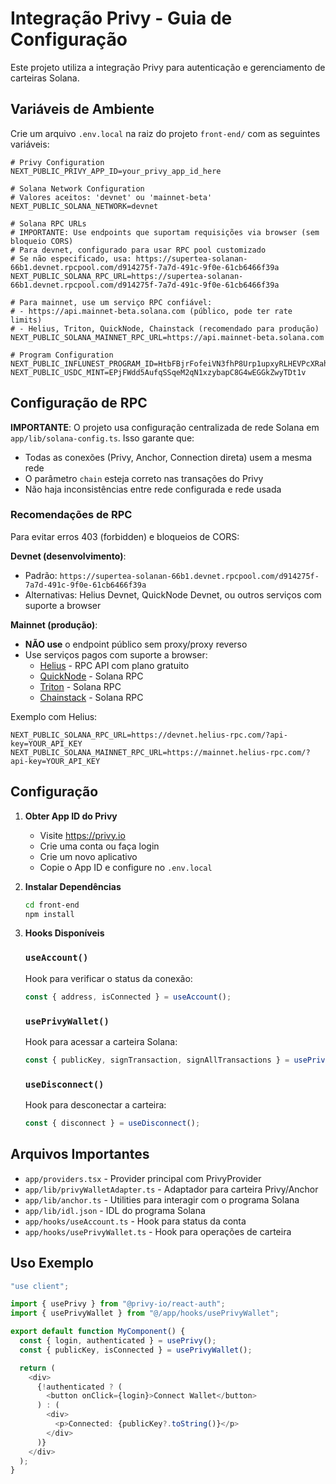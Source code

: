 # Integração Privy - Guia de Configuração

Este projeto utiliza a integração Privy para autenticação e gerenciamento de carteiras Solana.

## Variáveis de Ambiente

Crie um arquivo `.env.local` na raiz do projeto `front-end/` com as seguintes variáveis:

```env
# Privy Configuration
NEXT_PUBLIC_PRIVY_APP_ID=your_privy_app_id_here

# Solana Network Configuration
# Valores aceitos: 'devnet' ou 'mainnet-beta'
NEXT_PUBLIC_SOLANA_NETWORK=devnet

# Solana RPC URLs
# IMPORTANTE: Use endpoints que suportam requisições via browser (sem bloqueio CORS)
# Para devnet, configurado para usar RPC pool customizado
# Se não especificado, usa: https://supertea-solanan-66b1.devnet.rpcpool.com/d914275f-7a7d-491c-9f0e-61cb6466f39a
NEXT_PUBLIC_SOLANA_RPC_URL=https://supertea-solanan-66b1.devnet.rpcpool.com/d914275f-7a7d-491c-9f0e-61cb6466f39a

# Para mainnet, use um serviço RPC confiável:
# - https://api.mainnet-beta.solana.com (público, pode ter rate limits)
# - Helius, Triton, QuickNode, Chainstack (recomendado para produção)
NEXT_PUBLIC_SOLANA_MAINNET_RPC_URL=https://api.mainnet-beta.solana.com

# Program Configuration
NEXT_PUBLIC_INFLUNEST_PROGRAM_ID=HtbFBjrFofeiVN3fhP8Urp1upxyRLHEVPcXRahJFtLgg
NEXT_PUBLIC_USDC_MINT=EPjFWdd5AufqSSqeM2qN1xzybapC8G4wEGGkZwyTDt1v
```

## Configuração de RPC

**IMPORTANTE**: O projeto usa configuração centralizada de rede Solana em `app/lib/solana-config.ts`. Isso garante que:
- Todas as conexões (Privy, Anchor, Connection direta) usem a mesma rede
- O parâmetro `chain` esteja correto nas transações do Privy
- Não haja inconsistências entre rede configurada e rede usada

### Recomendações de RPC

Para evitar erros 403 (forbidden) e bloqueios de CORS:

**Devnet (desenvolvimento)**:
- Padrão: `https://supertea-solanan-66b1.devnet.rpcpool.com/d914275f-7a7d-491c-9f0e-61cb6466f39a`
- Alternativas: Helius Devnet, QuickNode Devnet, ou outros serviços com suporte a browser

**Mainnet (produção)**:
- **NÃO use** o endpoint público sem proxy/proxy reverso
- Use serviços pagos com suporte a browser:
  - [Helius](https://www.helius.dev/) - RPC API com plano gratuito
  - [QuickNode](https://www.quicknode.com/) - Solana RPC
  - [Triton](https://triton.one/) - Solana RPC
  - [Chainstack](https://chainstack.com/) - Solana RPC

Exemplo com Helius:
```env
NEXT_PUBLIC_SOLANA_RPC_URL=https://devnet.helius-rpc.com/?api-key=YOUR_API_KEY
NEXT_PUBLIC_SOLANA_MAINNET_RPC_URL=https://mainnet.helius-rpc.com/?api-key=YOUR_API_KEY
```

## Configuração

1. **Obter App ID do Privy**
   - Visite https://privy.io
   - Crie uma conta ou faça login
   - Crie um novo aplicativo
   - Copie o App ID e configure no `.env.local`

2. **Instalar Dependências**
   ```bash
   cd front-end
   npm install
   ```

3. **Hooks Disponíveis**

   ### `useAccount()`
   Hook para verificar o status da conexão:
   ```typescript
   const { address, isConnected } = useAccount();
   ```

   ### `usePrivyWallet()`
   Hook para acessar a carteira Solana:
   ```typescript
   const { publicKey, signTransaction, signAllTransactions } = usePrivyWallet();
   ```

   ### `useDisconnect()`
   Hook para desconectar a carteira:
   ```typescript
   const { disconnect } = useDisconnect();
   ```

## Arquivos Importantes

- `app/providers.tsx` - Provider principal com PrivyProvider
- `app/lib/privyWalletAdapter.ts` - Adaptador para carteira Privy/Anchor
- `app/lib/anchor.ts` - Utilities para interagir com o programa Solana
- `app/lib/idl.json` - IDL do programa Solana
- `app/hooks/useAccount.ts` - Hook para status da conta
- `app/hooks/usePrivyWallet.ts` - Hook para operações de carteira

## Uso Exemplo

```typescript
"use client";

import { usePrivy } from "@privy-io/react-auth";
import { usePrivyWallet } from "@/app/hooks/usePrivyWallet";

export default function MyComponent() {
  const { login, authenticated } = usePrivy();
  const { publicKey, isConnected } = usePrivyWallet();

  return (
    <div>
      {!authenticated ? (
        <button onClick={login}>Connect Wallet</button>
      ) : (
        <div>
          <p>Connected: {publicKey?.toString()}</p>
        </div>
      )}
    </div>
  );
}
```
